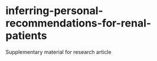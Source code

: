 # inferring-personal-recommendations-for-renal-patients
Supplementary material for research article
